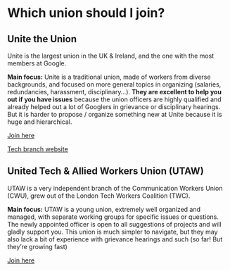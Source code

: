 # Which union should I join?

## Unite the Union

Unite is the largest union in the UK & Ireland, and the one with the most members at Google.

**Main focus:** Unite is a traditional union, made of workers from diverse backgrounds, and focused on more general topics in organizing (salaries, redundancies, harassment, disciplinary…). **They are excellent to help you out if you have issues** because the union officers are highly qualified and already helped out a lot of Googlers in grievance or disciplinary hearings. But it is harder to propose / organize something new at Unite because it is huge and hierarchical.

[Join here](https://join.unitetheunion.org/)

[Tech branch website](https://www.unitedigitaltech.org/)

## United Tech & Allied Workers Union (UTAW)

UTAW is a very independent branch of the Communication Workers Union (CWU), grew out of the London Tech Workers Coalition (TWC).

**Main focus:** UTAW is a young union, extremely well organized and managed, with separate working groups for specific issues or questions. The newly appointed officer is open to all suggestions of projects and will gladly support you. This union is much simpler to navigate, but they may also lack a bit of experience with grievance hearings and such (so far! But they’re growing fast)

[Join here](https://utaw.tech/)